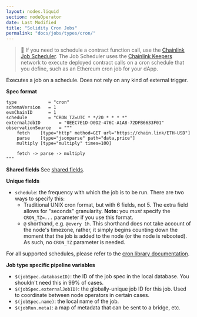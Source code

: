 ```yaml
---
layout: nodes.liquid
section: nodeOperator
date: Last Modified
title: "Solidity Cron Jobs"
permalink: "docs/jobs/types/cron/"
---
```


> 📘 If you need to schedule a contract function call, use the [Chainlink Job Scheduler](https://keepers.chain.link/new-time-based). The Job Scheduler uses the [Chainlink Keepers](/docs/chainlink-keepers/introduction) network to execute deployed contract calls on a cron schedule that you define, such as an Ethereum cron job for your dApp.

Executes a job on a schedule. Does not rely on any kind of external trigger.

**Spec format**

```jpv2
type            = "cron"
schemaVersion   = 1
evmChainID      = 1
schedule        = "CRON_TZ=UTC * */20 * * * *"
externalJobID       = "0EEC7E1D-D0D2-476C-A1A8-72DFB6633F01"
observationSource   = """
    fetch    [type="http" method=GET url="https://chain.link/ETH-USD"]
    parse    [type="jsonparse" path="data,price"]
    multiply [type="multiply" times=100]

    fetch -> parse -> multiply
"""
```

**Shared fields**
See [shared fields](/docs/jobs/#shared-fields).

**Unique fields**

- `schedule`: the frequency with which the job is to be run. There are two ways to specify this:
    - Traditional UNIX cron format, but with 6 fields, not 5. The extra field allows for "seconds" granularity. **Note:** you _must_ specify the `CRON_TZ=...` parameter if you use this format.
    - `@` shorthand, e.g. `@every 1h`. This shorthand does not take account of the node's timezone, rather, it simply begins counting down the moment that the job is added to the node (or the node is rebooted). As such, no `CRON_TZ` parameter is needed.

For all supported schedules, please refer to the [cron library documentation](https://pkg.go.dev/github.com/robfig/cron?utm_source=godoc).

**Job type specific pipeline variables**

- `$(jobSpec.databaseID)`: the ID of the job spec in the local database. You shouldn't need this in 99% of cases.
- `$(jobSpec.externalJobID)`: the globally-unique job ID for this job. Used to coordinate between node operators in certain cases.
- `$(jobSpec.name)`: the local name of the job.
- `$(jobRun.meta)`: a map of metadata that can be sent to a bridge, etc.
